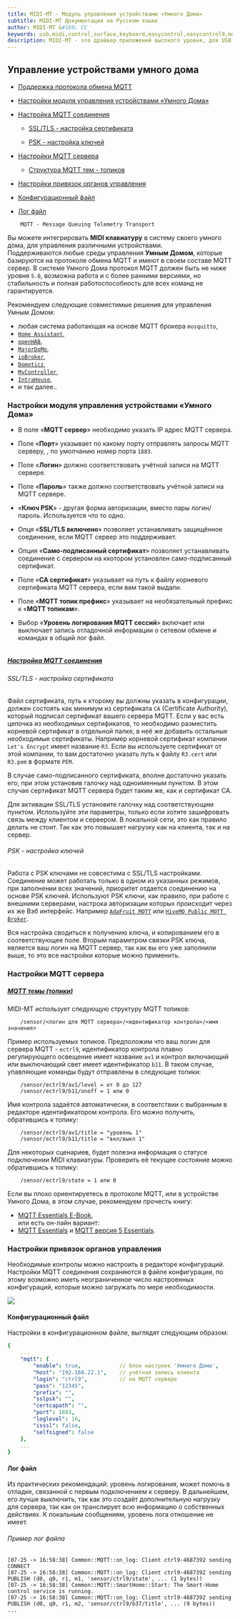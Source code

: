 ```yaml
---
title: MIDI-MT - Модуль управления устройствами «Умного Дома»
subtitle: MIDI-MT Документация на Русском языке
author: MIDI-MT &#169; CC
keywords: usb,midi,control,surface,keyboard,easycontrol,easycontrol9,mqtt,lights,dmx,dmx512,artnet,soundbar,premiere pro,proxy,driver
description: MIDI-MT - это драйвер приложений высокого уровня, для USB MIDI панелей управлений
---
```


## Управление устройствами умного дома

- [Поддержка протокола обмена MQTT](#управление-устройствами-умного-дома)  

- [Настройки модуля управления устройствами «Умного Дома»](#настройки-модуля-управления-устройствами-умного-дома)  

- [Настройка MQTT соединения](#настройка-mqtt-соединения)  
  
  - [SSL/TLS - настройка сертификата](#ssltls---настройка-сертификата)  
  
  - [PSK - настройка ключей](#psk---настройка-ключей)  

- [Настройки MQTT сервера](#настройки-mqtt-сервера)  
  
  - [Структура MQTT тем - топиков](#mqtt-темы-топики)  

- [Настройки привязок органов управления](#настройки-привязок-органов-управления)  

- [Конфигурационный файл](#конфигурационный-файл)  

- [Лог файл](#лог-файл)  

```
    MQTT - Message Queuing Telemetry Transport
```

Вы можете интегрировать **MIDI клавиатуру** в систему своего умного дома, для управления различными устройствами.  
Поддерживаются любые среды управления **Умным Домом**, которые базируются на протоколе обмена MQTT и имеют в своем составе MQTT сервер. В системе Умного Дома протокол MQTT должен быть не ниже уровня `5.0`, возможна работа и с более ранними версиями, но стабильность и полная работоспособность для всех команд не гарантируется.  

Рекомендуем следующие совместимые решения для управления Умным Домом:  

- любая система работающая на основе MQTT брокера `mosquitto`,
- [`Home Assistant`](https://www.home-assistant.io/),
- [`openHAB`](https://www.openhab.org/),
- [`MajorDoMo`](https://mjdm.ru/),
- [`ioBroker`](https://www.iobroker.net/),
- [`Domoticz`](https://www.domoticz.com/),
- [`MyController`](https://www.mycontroller.org/),
- [`IntraHouse`](https://intrahouse.ru/ih-smart-home/),
- и так далее.. 

### Настройки модуля управления устройствами «Умного Дома»

- В поле «**MQTT сервер**» необходимо указать IP адрес MQTT сервера.

- Поле «**Порт**» указывает по какому порту отправлять запросы MQTT серверу, , по умолчанию номер порта  `1883`.

- Поле «**Логин**» должно соответствовать учётной записи на MQTT сервере.

- Поле «**Пароль**» также должно соответствовать учётной записи на MQTT сервере.

- «**Ключ PSK**» - другая форма авторизации, вместо пары логин/пароль. Используется что то одно.

- Опця «**SSL/TLS включено**» позволяет устанавливать защищённое соединение, если MQTT сервер это поддерживает.

- Опция «**Само-подписанный сертификат**» позволяет устанавливать соединение с сервером на ккотором установлен само-подписанный сертификат.

- Поле «**CA сертификат**» указывает на путь к файлу корневого сертификата MQTT сервера, если вам такой выдали.

- Поле «**MQTT топик префикс**» указывает на необязательный префикс к «**MQTT топикам**».

- Выбор «**Уровень логирования MQTT сессий**» включает или выключает запись отладочной информации о сетевом обмене и командах в общий лог файл.   

<img src="https://claudiacoord.github.io/MIDI-MT/images/helper/MIDI-MT-PLUGIN-SmartHouse.png" title="" alt="" data-align="center">

##### **<u>Настройка MQTT соединения</u>**

###### SSL/TLS - настройка сертификата

Файл сертификата, путь к кторому вы должны указать в конфигурации, должен состоять как минимум из сертификата `CA` (Certificate Authority), который подписал сертификат вашего сервера MQTT. Если у вас есть цепочка из необходимых сертификатов, то необходимо разместить корневой сертификат в отдельной папке, в неё же добавить остальные необходимые сертификаты. Например корневой сертификат компании `Let's Encrypt` имеет название `R3`. Если вы используете сертификат от этой компании, то вам достаточно указать путь к файлу `R3.cert` или `R3.pem` в формате `PEM`.

В случае само-подписанного сертификата, вполне достаточно указать его, при этом установив галочку над одноименным пунктом. В этом случае сертификат MQTT сервера будет таким же, как и сертификат CA.

Для активации SSL/TLS установите галочку над соответствующим пунктом. Используйте эти параметры, только если хотите зашифровать связь между клиентом и сервером. В локальной сети, это как правило делать не стоит. Так как это повышает нагрузку как на клиента, так и на сервер.

###### PSK - настройка ключей

Работа с PSK ключами не совсестима с SSL/TLS настройками. Соединение может работать только в одном из указанных режимов, при заполнении всех значений, приоритет отдается соединению на основе PSK ключей. Используют PSK ключи, как правило, при работе с внешними серверами, настрока авторизации которых происходит через их же Вэб интерфейс. Например [`AdaFruit MQTT`](https://io.adafruit.com/api/docs/#about-the-api-docs) или [`HiveMQ Public MQTT Broker`](https://www.hivemq.com/public-mqtt-broker/).

Вся настройка сводиться к получению ключа, и копированием его в соответствующее поле. Вторым параметром связки PSK ключа, является ваш логин на MQTT сервер, так как вы его уже заполнили выше, то это все настройки которые можно применить.

### Настройки MQTT сервера

##### **<u>MQTT темы (топики)</u>**

MIDI-MT использует следующую структуру MQTT топиков:  

```
    /sensor/<логин для MQTT сервера>/<идентификатор контрола>/<имя значения>
```

Пример используемых топиков. Предположим что ваш логин для сервера MQTT - `ectrl9`, идентификатор контрола плавно регулирующего освещение имеет название `av1` и контрол включающий или выключающий свет имеет идентификатор `b11`. В таком случае, упавляющие команды будут отправлены в следующие топики:  

```
    /sensor/ectrl9/av1/level = от 0 до 127
    /sensor/ectrl9/b11/onoff = 1 или 0
```

Имя контрола задаётся автоматически, в соответствии с выбранным в редакторе идентификатором контрола. Его можно получить, обратившись к топику:  

```
    /sensor/ectrl9/av1/title = "уровень 1"
    /sensor/ectrl9/b11/title = "вкл/выкл 1"
```

Для некоторых сценариев, будет полезна информация о статусе подключении MIDI клавиатуры. Проверить её текущее состояние можно обратившись к топику:  

```
    /sensor/ectrl9/state = 1 или 0
```

Если вы плохо ориентируетесь в протоколе MQTT, или в устройстве Умного Дома, в этом случае, рекомендуем прочесть книгу:  

* [MQTT Essentials E-Book](https://www.hivemq.com/download-mqtt-ebook/),  
  или есть он-лайн вариант:  
* [MQTT Essentials](https://www.hivemq.com/mqtt-essentials/) и [MQTT версия 5 Essentials](https://www.hivemq.com/mqtt-5/).  


### Настройки привязок органов управления

Необходимые контролы можно настроить в редакторе конфигураций. Настройки MQTT соединения сохраняются в файле конфигурации, по этому возможно иметь неограниченное число настроенных конфигураций, которые можно загружать по мере необходимости.  

  ![](https://claudiacoord.github.io/MIDI-MT/images/helper/MIDI-MT-PLUGIN-SmartHouse-edit1.png)


#### Конфигурационный файл

Настройки в конфигурационном файле, выглядят следующим образом:  

```yaml
{
    ...
    "mqtt": {
        "enable": true,            // блок настроек 'Умного Дома',
        "host": "192.168.22.1",    // учётная запись клиента 
        "login": "ctrl9",          // на MQTT сервере
        "pass": "12345",
        "prefix": "",
        "sslpsk": "",
        "certcapath": "",
        "port": 1883,
        "loglevel": 16,
        "isssl": false,
        "selfsigned": false
    },
    ...
}
```

#### Лог файл

Из практических рекомендаций: уровень логирования, может помочь в отладке, связанной с первым подключением к серверу. В дальнейшем, его лучше выключить, так как это создаёт дополнительную нагрузку для сервера, так как он транслирует всю информацию о собственных действиях. К локальным сообщениям, уровень лога отношение не имеет.  

###### Пример лог файла

```
[07-25 -> 16:58:38] Common::MQTT::on_log: Client ctrl9-4687392 sending CONNECT
[07-25 -> 16:58:38] Common::MQTT::on_log: Client ctrl9-4687392 sending PUBLISH (d0, q0, r1, m1, 'sensor/ctrl9/state', ... (1 bytes))
[07-25 -> 16:58:38] Common::MQTT::SmartHome::Start: The Smart-Home control service is running.
[07-25 -> 16:58:38] Common::MQTT::on_log: Client ctrl9-4687392 sending PUBLISH (d0, q0, r1, m2, 'sensor/ctrl9/b37/title', ... (9 bytes))
...
```
